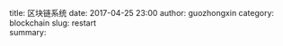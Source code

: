 title: 区块链系统
date: 2017-04-25 23:00
author: guozhongxin
category: blockchain
slug: restart   
summary: 

